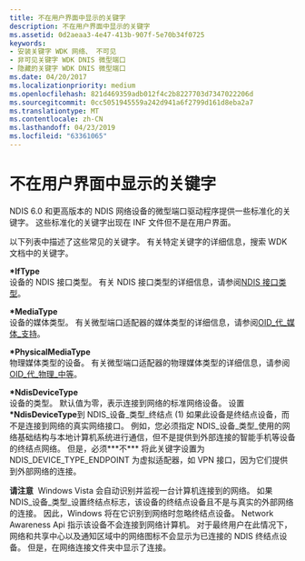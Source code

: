 ```yaml
---
title: 不在用户界面中显示的关键字
description: 不在用户界面中显示的关键字
ms.assetid: 0d2aeaa3-4e47-413b-907f-5e70b34f0725
keywords:
- 安装关键字 WDK 网络、 不可见
- 非可见关键字 WDK DNIS 微型端口
- 隐藏的关键字 WDK DNIS 微型端口
ms.date: 04/20/2017
ms.localizationpriority: medium
ms.openlocfilehash: 821d469359adb012f4c2b8227703d7347022206d
ms.sourcegitcommit: 0cc5051945559a242d941a6f2799d161d8eba2a7
ms.translationtype: MT
ms.contentlocale: zh-CN
ms.lasthandoff: 04/23/2019
ms.locfileid: "63361065"
---
```

# <a name="keywords-not-displayed-in-the-user-interface"></a>不在用户界面中显示的关键字





NDIS 6.0 和更高版本的 NDIS 网络设备的微型端口驱动程序提供一些标准化的关键字。 这些标准化的关键字出现在 INF 文件但不是在用户界面。

以下列表中描述了这些常见的关键字。 有关特定关键字的详细信息，搜索 WDK 文档中的关键字。

<a href="" id="-iftype"></a>**\*IfType**  
设备的 NDIS 接口类型。 有关 NDIS 接口类型的详细信息，请参阅[NDIS 接口类型](https://msdn.microsoft.com/library/windows/hardware/ff565767)。

<a href="" id="-mediatype"></a>**\*MediaType**  
设备的媒体类型。 有关微型端口适配器的媒体类型的详细信息，请参阅[OID\_代\_媒体\_支持](https://msdn.microsoft.com/library/windows/hardware/ff569609)。

<a href="" id="-physicalmediatype"></a>**\*PhysicalMediaType**  
物理媒体类型的设备。 有关微型端口适配器的物理媒体类型的详细信息，请参阅[OID\_代\_物理\_中等](https://msdn.microsoft.com/library/windows/hardware/ff569621)。

<a href="" id="-ndisdevicetype-------"></a>**\*NdisDeviceType**   
设备的类型。 默认值为零，表示连接到网络的标准网络设备。 设置 **\*NdisDeviceType**到 NDIS\_设备\_类型\_终结点 (1) 如果此设备是终结点设备，而不是连接到网络的真实网络接口。 例如，您必须指定 NDIS\_设备\_类型\_使用的网络基础结构与本地计算机系统进行通信，但不是提供到外部连接的智能手机等设备的终结点网络。 但是，必须**\*不\*** 将此关键字设置为 NDIS_DEVICE_TYPE_ENDPOINT 为虚拟适配器，如 VPN 接口，因为它们提供到外部网络的连接。

**请注意**  Windows Vista 会自动识别并监视一台计算机连接到的网络。 如果 NDIS\_设备\_类型\_设置终结点标志，该设备的终结点设备且不是与真实的外部网络的连接。 因此，Windows 将在它识别到网络时忽略终结点设备。 Network Awareness Api 指示该设备不会连接到网络计算机。 对于最终用户在此情况下，网络和共享中心以及通知区域中的网络图标不会显示为已连接的 NDIS 终结点设备。 但是，在网络连接文件夹中显示了连接。


 

 





